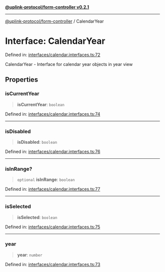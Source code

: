 [**@uplink-protocol/form-controller v0.2.1**](../README.md)

***

[@uplink-protocol/form-controller](../globals.md) / CalendarYear

# Interface: CalendarYear

Defined in: [interfaces/calendar.interfaces.ts:72](https://github.com/jmkcoder/uplink-protocol-calendar/blob/311e0b81efba7399cf1c367c0a2007aa66f3b830/src/interfaces/calendar.interfaces.ts#L72)

CalendarYear - Interface for calendar year objects in year view

## Properties

### isCurrentYear

> **isCurrentYear**: `boolean`

Defined in: [interfaces/calendar.interfaces.ts:74](https://github.com/jmkcoder/uplink-protocol-calendar/blob/311e0b81efba7399cf1c367c0a2007aa66f3b830/src/interfaces/calendar.interfaces.ts#L74)

***

### isDisabled

> **isDisabled**: `boolean`

Defined in: [interfaces/calendar.interfaces.ts:76](https://github.com/jmkcoder/uplink-protocol-calendar/blob/311e0b81efba7399cf1c367c0a2007aa66f3b830/src/interfaces/calendar.interfaces.ts#L76)

***

### isInRange?

> `optional` **isInRange**: `boolean`

Defined in: [interfaces/calendar.interfaces.ts:77](https://github.com/jmkcoder/uplink-protocol-calendar/blob/311e0b81efba7399cf1c367c0a2007aa66f3b830/src/interfaces/calendar.interfaces.ts#L77)

***

### isSelected

> **isSelected**: `boolean`

Defined in: [interfaces/calendar.interfaces.ts:75](https://github.com/jmkcoder/uplink-protocol-calendar/blob/311e0b81efba7399cf1c367c0a2007aa66f3b830/src/interfaces/calendar.interfaces.ts#L75)

***

### year

> **year**: `number`

Defined in: [interfaces/calendar.interfaces.ts:73](https://github.com/jmkcoder/uplink-protocol-calendar/blob/311e0b81efba7399cf1c367c0a2007aa66f3b830/src/interfaces/calendar.interfaces.ts#L73)
